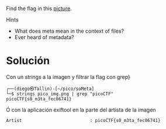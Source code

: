 Find the flag in this [picture](https://jupiter.challenges.picoctf.org/static/00efdf2961da1e21470ffc0d496c3cc2/pico_img.png).

Hints
- What does meta mean in the context of files?
- Ever heard of metadata?

# Solución
Con un strings a la imagen y filtrar la flag con grep}
```
┌──(diego㉿Tallin)-[~/pico/soMeta]
└─$ strings pico_img.png | grep "picoCTF"
picoCTF{s0_m3ta_fec06741}
```

Ó con la aplicación exiftool en la parte del artista de la imagen
```
Artist                          : picoCTF{s0_m3ta_fec06741}
```

 
